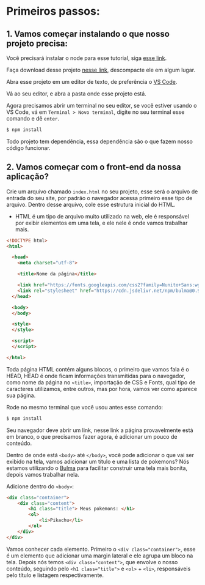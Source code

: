 # Primeiros passos:

## 1. Vamos começar instalando o que nosso projeto precisa:

Você precisará instalar o node para esse tutorial, siga [esse link](https://nodejs.org/en/download/).

Faça download desse projeto [nesse link](https://github.com/joaomarcuslf/node-tutorial/archive/refs/heads/main.zip), descompacte ele em algum lugar.

Abra esse projeto em um editor de texto, de preferência o [VS Code](https://code.visualstudio.com/).

Vá ao seu editor, e abra a pasta onde esse projeto está.

Agora precisamos abrir um terminal no seu editor, se você estiver usando o VS Code, vá em `Terminal > Novo terminal`, digite no seu terminal esse comando e dê `enter`.

```sh
$ npm install
```

Todo projeto tem dependência, essa dependência são o que fazem nosso código funcionar.

## 2. Vamos começar com o front-end da nossa aplicação?

Crie um arquivo chamado `index.html` no seu projeto, esse será o arquivo de entrada do seu site, por padrão o navegador acessa primeiro esse tipo de arquivo. Dentro desse arquivo, cole esse estrutura inicial do HTML.

* HTML é um tipo de arquivo muito utilizado na web, ele é responsável por exibir elementos em uma tela, e ele nele é onde vamos trabalhar mais.

```html
<!DOCTYPE html>
<html>

  <head>
    <meta charset="utf-8">

    <title>Nome da página</title>

    <link href="https://fonts.googleapis.com/css2?family=Nunito+Sans:wght@400;600&display=swap" rel="stylesheet">
    <link rel="stylesheet" href="https://cdn.jsdelivr.net/npm/bulma@0.9.2/css/bulma.min.css">
  </head>

  <body>
  </body>

  <style>
  </style>

  <script>
  </script>

</html>
```

Toda página HTML contém alguns blocos, o primeiro que vamos fala é o HEAD, HEAD é onde ficam informações transmitidas para o navegador, como nome da página no `<title>`, importação de CSS e Fonts, qual tipo de caracteres utilizamos, entre outros, mas por hora, vamos ver como aparece sua página.

Rode no mesmo terminal que você usou antes esse comando:

```sh
$ npm install
```

Seu navegador deve abrir um link, nesse link a página provavelmente está em branco, o que precisamos fazer agora, é adicionar um pouco de conteúdo.

Dentro de onde está `<body>` até `</body>`, você pode adicionar o que vai ser exibido na tela, vamos adicionar um título e uma lista de pokemons? Nós estamos utilizando o [Bulma](https://bulma.io/) para facilitar construir uma tela mais bonita, depois vamos trabalhar nela.

Adicione dentro do `<body>`:

```html
<div class="container">
    <div class="content">
        <h1 class="title"> Meus pokemons: </h1>
        <ol>
            <li>Pikachu</li>
        </ol>
    </div>
</div>
```

Vamos conhecer cada elemento. Primeiro o `<div class="container">`, esse é um elemento que adicionar uma margin lateral e ele agrupa um bloco na tela. Depois nós temos `<div class="content">`, que envolve o nosso conteúdo, seguindo pelo `<h1 class="title">` e `<ol>` + `<li>`, responsáveis pelo título e listagem respectivamente.
